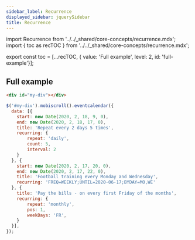 ```yaml
---
sidebar_label: Recurrence
displayed_sidebar: jquerySidebar
title: Recurrence
---
```


import Recurrence from '../../_shared/core-concepts/recurrence.mdx';
import { toc as recTOC } from '../../_shared/core-concepts/recurrence.mdx';

export const toc = [...recTOC, { value: 'Full example', level: 2, id: 'full-example'}];

<Recurrence />

<h2 id="full-example">Full example</h2>

```html
<div id="my-div"></div>
```

```javascript title="Recurring events on the eventcalendar"
$('#my-div').mobiscroll().eventcalendar({
  data: [{
    start: new Date(2020, 2, 18, 9, 0),
    end: new Date(2020, 2, 18, 17, 0),
    title: 'Repeat every 2 days 5 times',
    recurring: {
        repeat: 'daily',
        count: 5,
        interval: 2
    }
  }, {
    start: new Date(2020, 2, 17, 20, 0),
    end: new Date(2020, 2, 17, 22, 0),
    title: 'Football training every Monday and Wednesday',
    recurring: 'FREQ=WEEKLY;UNTIL=2020-06-17;BYDAY=MO,WE'
  }, {
    title: 'Pay the bills - on every first Friday of the months',
    recurring: {
        repeat: 'monthly',
        pos: 1,
        weekDays: 'FR',
    }
  }],
});
```
